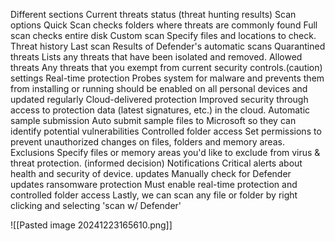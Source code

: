 Different sections 
	Current threats
		status (threat hunting results) 
		Scan options 
			Quick Scan 
				checks folders where threats are commonly found
			Full scan 
				checks entire disk 
			Custom scan
				Specify files and locations to check. 
		Threat history
			Last scan
				Results of Defender's automatic scans
			Quarantined threats
				Lists any threats that have been isolated and removed. 
			Allowed threats
				Any threats that you exempt from current security controls.(caution)
	settings
		Real-time protection 
			Probes system for malware and prevents them from installing or running 
				should be enabled on all personal devices and updated regularly 
		Cloud-delivered protection 
			Improved security through access to protection data (latest signatures, etc.) in the cloud.
		Automatic sample submission
			Auto submit sample files to Microsoft so they can identify potential vulnerabilities 
		Controlled folder access
			Set permissions to prevent unauthorized changes on files, folders and memory areas. 
		Exclusions 
			Specify files or memory areas you'd like to exclude from virus & threat protection. (informed decision)
		Notifications 
			Critical alerts about health and security of device. 
	updates
		Manually check for Defender updates
	ransomware protection
		Must enable real-time protection and controlled folder access 
Lastly, we can scan any file or folder by right clicking and selecting 'scan w/ Defender'

![[Pasted image 20241223165610.png]]
